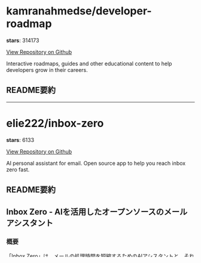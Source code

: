 
# kamranahmedse/developer-roadmap

**stars**: 314173

[View Repository on Github](https://github.com/kamranahmedse/developer-roadmap)

Interactive roadmaps, guides and other educational content to help developers grow in their careers.

## README要約


---

# elie222/inbox-zero

**stars**: 6133

[View Repository on Github](https://github.com/elie222/inbox-zero)

AI personal assistant for email. Open source app to help you reach inbox zero fast.

## README要約
## Inbox Zero - AIを活用したオープンソースのメールアシスタント

### 概要

「Inbox Zero」は、メールの処理時間を短縮するためのAIアシスタントと、それを実現するオープンソースのメールクライアントを組み合わせたアプリケーションです。AIを活用してメールの自動管理を行い、ユーザーが「Inbox Zero」の状態を迅速に達成できるように設計されています。

### 主な機能

*   **AIパーソナルアシスタント:** テキストプロンプトに基づき、返信の下書き、ラベル付け、アーカイブ、返信、転送、スパムマーク、Webhookの呼び出しなど、人間が行うようなメール管理アクションを自動化します。
*   **返信ゼロ:** 返信が必要なメールと、返信待ちのメールを追跡します。
*   **スマートカテゴリ:** これまでメールのやり取りをした相手を分類します。
*   **一括配信停止:** 読まないメールからの購読をワンクリックで解除できます。
*   **コールドメールブロッカー:** コールドメールを自動的にブロックします。
*   **メール分析:** 毎日の、毎週の、毎月のメール活動の統計情報を追跡します。

### 技術スタック

*   Next.js
*   Tailwind CSS
*   shadcn/ui
*   Prisma
*   Upstash
*   Turborepo

### 開発者向け情報

**自己ホスト:**

1.  必要なもの:
    *   Node.js >= 18.0.0
    *   pnpm >= 8.6.12
    *   Docker desktop（オプション）
2.  外部サービスのセットアップ（必須）:
    *   Google OAuth
    *   Google PubSub
3.  LLM (Large Language Model) の選択:
    *   Anthropic、OpenAI、AWS Bedrock Anthropic、Google Gemini、OpenRouter、Groq (Llama 3.3 70B)、Ollama (ローカル) が利用可能
4.  データベース: Postgres を使用。ローカルでの実行には Docker Compose を使用可能。
5.  Redis: Upstash Redis を推奨。ローカルでの実行には Docker Compose を使用可能。
6.  `.env` ファイルの設定: `apps/web/.env.example` を参考に、必要な環境変数を設定。
7.  マイグレーションの実行: `pnpm prisma migrate dev`
8.  ローカル開発の実行: `pnpm run dev` または `turbo dev`
9.  本番環境での実行: `pnpm run build`、`pnpm start`
10. 認証ユーザーを管理者に昇格させるには、`.env`で `ADMINS=hello@gmail.com` のように設定し、`/admin` ページから自分を管理者として登録。

**Google OAuth と Gmail API の設定:**

1.  Google Cloud Console でプロジェクトを作成
2.  Gmail API と People API を有効化
3.  OAuth 同意画面を設定
    *   ユーザータイプを選択（"External" または "Internal"）
    *   必要なアプリ情報を入力
    *   スコープを追加:
        *   `https://www.googleapis.com/auth/userinfo.profile`
        *   `https://www.googleapis.com/auth/userinfo.email`
        *   `https://www.googleapis.com/auth/gmail.modify`
        *   `https://www.googleapis.com/auth/gmail.settings.basic`
        *   `https://www.googleapis.com/auth/contacts`
    *   テストユーザーを追加
4.  OAuth 2.0 クレデンシャルを作成
    *   タイプを「Web application」に
    *   許可された JavaScript のオリジンとリダイレクト URI を設定
5.  環境変数の設定（`.env` ファイル）:
    *   `GOOGLE_CLIENT_ID`
    *   `GOOGLE_CLIENT_SECRET`

**Google PubSub を利用したメールのリアルタイム更新:**

1.  Google PubSub でトピックを作成
2.  サブスクリプションを作成
3.  トピックに公開権限を付与
4.  環境変数 `GOOGLE_PUBSUB_TOPIC_NAME` を設定
5.  サブスクリプションの URL を設定 (例: `https://www.getinboxzero.com/api/google/webhook?token=TOKEN`)。`GOOGLE_PUBSUB_VERIFICATION_TOKEN` を `.env` に設定。
6.  開発環境では ngrok を利用可能。
7.  `/api/google/watch/all` でメールの監視を開始。

**Cron ジョブの設定:**

Google Watch を必須とし、他のジョブはオプションです。
*  `/api/google/watch/all` (毎日午前1時)
*  `/api/resend/summary/all` (毎週月曜日の午後4時)
*  `/api/reply-tracker/disable-unused-auto-draft` (毎日午前3時)


---

# public-apis/public-apis

**stars**: 336242

[View Repository on Github](https://github.com/public-apis/public-apis)

A collective list of free APIs

## README要約
## public-apis リポジトリの詳細な要約（日本語）

このリポジトリは、**無料で利用できるAPIの包括的なリスト**をまとめたものです。世界中の様々な分野から集められたAPIが、コミュニティメンバーによって手動でキュレーションされ、管理されています。

**リポジトリの主な内容:**

*   **APIのコレクション:** 幅広いドメイン（動物、アニメ、ビジネス、金融、天気など）にわたる多数の公開APIがリストされています。
*   **コミュニティ主導:** 多くのAPIが、このリポジトリの貢献者によって手動で追加・更新されています。
*   **APILayerとの連携:** リポジトリの作成者には、APIマーケットプレイスを持つ[APILayer](https://apilayer.com/)のスタッフも含まれており、APILayerのAPIも紹介されています。
*   **Postmanでの利用:** 一部のAPIについては、Postmanコレクションのリンクも提供されており、PostmanでAPIを試すことが容易になっています。

**APILayerのAPI紹介:**

*   IP Stack: IPアドレスによるウェブサイト訪問者の位置情報特定
*   Marketstack: 世界中の株式市場データ
*   Weatherstack: 世界各地の天気情報
*   Numverify: 電話番号の検証とルックアップ
*   Fixer: 為替レート

**貢献について:**

*   **コントリビューションガイド:**  [CONTRIBUTING.md](CONTRIBUTING.md) で、貢献方法が説明されています。
*   **API:** リポジトリのAPIに関する情報。
*   **イシューとプルリクエスト:** APIに関する問題の報告や、機能追加などの提案が可能です。
*   **ライセンス:** [LICENSE](LICENSE) ファイルにライセンス情報（MITライセンス）が記載されています。

**インデックス:**

リポジトリには、APIの種類別に分類されたインデックスが用意されています。APIの種類には、動物、アニメ、反マルウェア、アート&デザインなど、多岐にわたる分野が含まれています。各APIは、API名、説明、認証の種類、HTTPSの利用有無、CORSの利用有無が一覧で表示されています。

**まとめ:**

このリポジトリは、開発者が様々なプロジェクトで利用できる**無料のAPIの宝庫**です。コミュニティによって管理されており、常に新しいAPIが追加・更新されています。さまざまな分野のAPIを簡単に検索し、利用することができます。また、貢献を通じて、APIリストの拡充に貢献することも可能です。


